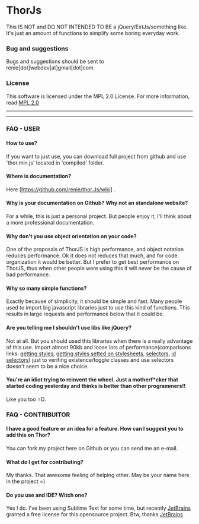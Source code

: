 ThorJs
======
This IS NOT and DO NOT INTENDED TO BE a jQuery/ExtJs/something like. 
It's just an amount of functions to simplify some boring everyday work.

### Bug and suggestions
Bugs and suggestions should be sent to renie[dot]webdev[at]gmail[dot]com.


### License
This software is licensed under the MPL 2.0 License. For more
information, read [MPL 2.0](http://www.mozilla.org/MPL/2.0/)

------------------------
------------------------

### FAQ - USER

#### How to use?
If you want to just use, you can download full project from github and use 'thor.min.js' located in 'compiled' folder.

#### Where is documentation?
Here [https://github.com/renie/thor.Js/wiki] .

#### Why is your documentation on Github? Why not an standalone website?
For a while, this is just a personal project. But people enjoy it, I'll think about
a more professional documentation.

#### Why don't you use object orientation on your code?
One of the proposals of ThorJS is high performance, and object notation reduces performance. 
Ok it does not reduces that much, and for code organization it would be better. But I prefer to get best performance on ThorJS, thus when other people were using this it will never be the cause of bad performance.

#### Why so many simple functions?
Exactly because of simplicity, it should be simple and fast. Many people used to import
big javascript libraries just to use this kind of functions. This results in large requests 
and performance below that it could be.

#### Are you telling me I shouldn't use libs like jQuery?
Not at all. But you should used this libraries when there is a really advantage of this use.
Import almost 90kb and loose lots of performance(comparisons links: [getting styles](http://jsperf.com/style-getter), [getting styles setted on stylesheets](http://jsperf.com/style-getter-stylesheet), [selectors](http://jsperf.com/default-selectors), [id selectors](http://jsperf.com/simple-id-selection)) just to verifing existence/toggle classes and use selectors doesn't seem to be a nice choice. 

#### You're an idiot trying to reinvent the wheel. Just a motherf*cker that started coding yesterday and thinks is better than other programmers!!
Like you too =D.


### FAQ - CONTRIBUITOR

#### I have a good feature or an idea for a feature. How can I suggest you to add this on Thor?
You can fork my project here on Github or you can send me an e-mail.

#### What do I get for contributing?
My thanks. That awesome feeling of helping other. May be your name here in the project =)

#### Do you use and IDE? Witch one?
Yes I do. I've been using Sublime Text for some time, but recently [JetBrains](http://www.jetbrains.com/) granted a free license for this opensource project.
Btw, thanks [JetBrains](http://www.jetbrains.com/)
